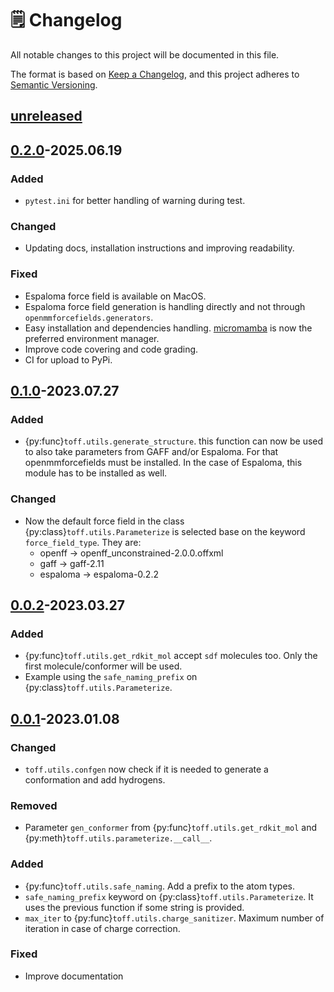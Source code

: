 # 🗒️ Changelog

All notable changes to this project will be documented in this file.

The format is based on [Keep a Changelog](https://keepachangelog.com/en/1.0.0/),
and this project adheres to [Semantic Versioning](https://semver.org/spec/v2.0.0.html).

## [unreleased]

## [0.2.0]-2025.06.19

### Added

- `pytest.ini` for better handling of warning during test.

### Changed

- Updating docs, installation instructions and improving readability.

### Fixed

- Espaloma force field is available on MacOS.
- Espaloma force field generation is handling directly and not through `openmmforcefields.generators`.
- Easy installation and dependencies handling. [micromamba](https://mamba.readthedocs.io/en/latest/user_guide/micromamba.html) is now the preferred environment manager.
- Improve code covering and code grading.
- CI for upload to PyPi.

## [0.1.0]-2023.07.27

### Added

- {py:func}`toff.utils.generate_structure`. this function can now be used to also take parameters from GAFF and/or Espaloma. For that openmmforcefields must be installed. In the case of Espaloma, this module has to be installed as well.

### Changed

- Now the default force field in the class {py:class}`toff.utils.Parameterize` is selected base on the keyword `force_field_type`. They are:
  - openff -> openff_unconstrained-2.0.0.offxml
  - gaff -> gaff-2.11
  - espaloma -> espaloma-0.2.2

## [0.0.2]-2023.03.27

### Added

- {py:func}`toff.utils.get_rdkit_mol` accept `sdf` molecules too. Only the first molecule/conformer will be used.
- Example using the `safe_naming_prefix` on {py:class}`toff.utils.Parameterize`.

## [0.0.1]-2023.01.08

### Changed

- `toff.utils.confgen` now check if it is needed to generate a conformation and add hydrogens.

### Removed

- Parameter `gen_conformer` from {py:func}`toff.utils.get_rdkit_mol` and {py:meth}`toff.utils.parameterize.__call__`.

### Added

- {py:func}`toff.utils.safe_naming`. Add a prefix to the atom types.
- `safe_naming_prefix` keyword on {py:class}`toff.utils.Parameterize`. It uses the previous function if some string is provided.
- `max_iter` to {py:func}`toff.utils.charge_sanitizer`. Maximum number of iteration in case of charge correction.

### Fixed

- Improve documentation

[unreleased]: https://github.com/ale94mleon/TOFF/compare/0.2.0...HEAD
[0.2.0]: https://github.com/ale94mleon/TOFF/compare/0.1.0...0.2.0
[0.1.0]: https://github.com/ale94mleon/TOFF/compare/0.0.2...0.1.0
[0.0.2]: https://github.com/ale94mleon/TOFF/compare/0.0.1...0.0.2
[0.0.1]: https://github.com/ale94mleon/TOFF/compare/0.0.0-alpha2...0.0.1